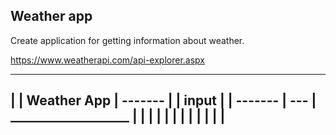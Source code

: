 ## Weather app

Create application for getting information about weather.

https://www.weatherapi.com/api-explorer.aspx

------------------------------
|
|    Weather App 
|      -------
|     | input |
|      -------
|        ---
| ___________________
|
|  | | | | | | | | |
|
------------------------------









